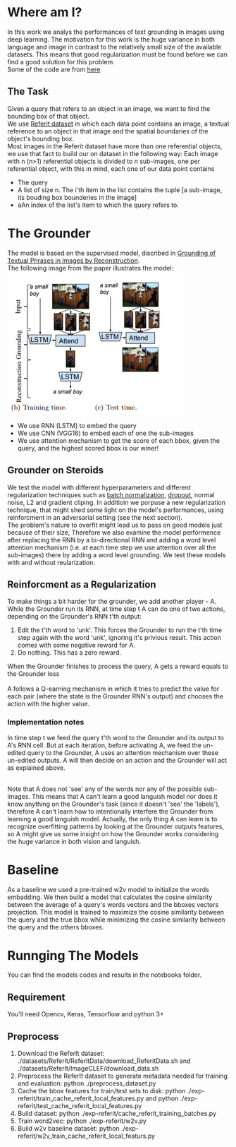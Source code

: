 # Where am I?

In this work we analys the performances of text grounding in images using deep learning. The motivation for this work is the huge variance in both language and image in contrast to the relatively small size of the available datasets. This means that good regularization must be found before we can find a good solution for this problem.<br>
Some of the code are from [here](https://github.com/andrewliao11/Natural-Language-Object-Retrieval-tensorflow)

## The Task

Given a query that refers to an object in an image, we want to find the bounding box of that object.<br>
We use [Referit dataset](http://tamaraberg.com/referitgame/) in which each data point contains an image, a textual reference to an object in that image and the spatial boundaries of the object's bounding box.<br>
Most images in the Referit dataset have more than one referential objects, we use that fact to build our on dataset in the following way: Each image with n (n>1) referential objects is divided to n sub-images, one per referential object, with this in mind, each one of our data point contains
<ul>
<li>The query</li>
<li>A list of size n. The i'th item in the list contains the tuple [a sub-image, its bouding box bounderies in the image]</li>
<li>aAn index of the list's item to which the query refers to.</li>
</ul>

# The Grounder
The model is based on the supervised model, discribed in [Grounding of Textual Phrases in Images by
Reconstruction](https://arxiv.org/pdf/1511.03745.pdf).<br> 
The following image from the paper illustrates the model:<br>
![ill](./images/base_model.png)
<ul>
<li>We use RNN (LSTM) to embed the query</li>
<li>We use CNN (VGG16) to embed each of one the sub-images</li>
<li>We use attention mechanism to get the score of each bbox, given the query, and the highest scored bbox is our winer! </li> 
</ul>

## Grounder on Steroids 

We test the model with different hyperparameters and different regularization techniques such as [batch normalization](https://arxiv.org/abs/1502.03167), [dropout](https://arxiv.org/pdf/1207.0580.pdf), normal noise, L2 and gradient cliping. In additioin we porpuse a new regularization technique, that might shed some light on the model's performances, using reinforcment in an adversarial setting (see the next section).<br>
The problem's nature to overfit might lead us to pass on good models just because of their size, Therefore we also examine the model performence after replacing the RNN by a bi-directional RNN and adding a word level attention mechanism (i.e. at each time step we use attention over all the sub-images) there by adding a word level grounding. We test these models with and without reularization.

## Reinforcment  as a Regularization

To make things a bit harder for the grounder, we add another player - A. While the Grounder run its RNN, at time step t A can do one of two actions, depending on the Grounder's RNN t'th output:
<ol> 
<li>Edit the t'th word to 'unk'. This forces the Grounder to run the t'th time step again with the word 'unk', ignoring it's privious result. This action comes with some negative reward for A.</li>
<li> Do nothing. This has a zero reward.
</ol>
When the Grounder finishes to process the query, A gets a reward equals to the Grounder loss<br><br>
A follows a Q-earning mechanism in which it tries to predict the value for each <state, action> pair (where the state is the Grounder RNN's output) and chooses the action with the higher value. 

###  Implementation notes

In time step t we feed the query t'th word to the Grounder and its output to A's RNN cell. But at each iteration, before activating A, we feed the un-edited query to the Grounder, A uses an attention mechanism over these un-edited outputs. A will then decide on an action and the Grounder will act as explained above.<br><br>

Note that A does not 'see' any of the words nor any of the possible sub-images. This means that A can't learn a good languish model nor does it know anything on the Grounder's task (since it doesn't 'see' the 'labels'), therefore A can't learn how to intentionally interfere the Grounder from learning a good languish model. Actually, the only thing A can learn is to recognize overfitting patterns by looking at the Grounder outputs features, so A might give us some insight on how the Grounder works considering the huge variance in both vision and languish.

# Baseline

As a baseline we used a pre-trained w2v model to initialize the words embadding. We then build a model that calculates the cosine similarity between the average of a query's words vectors and the bboxes vectors projection. This model is trained to maximize the cosine similarity between the query and the true bbox while minimizing the cosine similarity between the query and the others bboxes.

# Runnging The Models

You can find the models codes and results in the notebooks folder.

## Requirement

You'll need Opencv, Keras, Tensorflow and python 3+  

## Preprocess

1. Download the ReferIt dataset: ./datasets/ReferIt/ReferitData/download_ReferitData.sh and ./datasets/ReferIt/ImageCLEF/download_data.sh
2. Preprocess the ReferIt dataset to generate metadata needed for training and evaluation: python ./preprocess_dataset.py
3. Cache the bbox features for train/test sets to disk: python ./exp-referit/train_cache_referit_local_features.py and python ./exp-referit/test_cache_referit_local_features.py
4. Build dataset: python ./exp-referit/cache_referit_training_batches.py
5. Train word2vec: python ./exp-referit/w2v.py
6. Build w2v baseline dataset: python ./exp-referit/w2v_train_cache_referit_local_featurs.py
